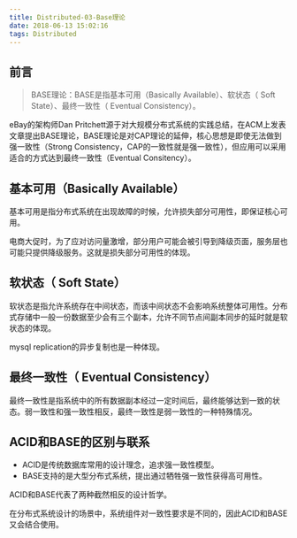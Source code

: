 ```yaml
---
title: Distributed-03-Base理论
date: 2018-06-13 15:02:16
tags: Distributed
---
```


## 前言
> BASE理论：BASE是指基本可用（Basically Available）、软状态（ Soft State）、最终一致性（ Eventual Consistency）。

eBay的架构师Dan Pritchett源于对大规模分布式系统的实践总结，在ACM上发表文章提出BASE理论，BASE理论是对CAP理论的延伸，核心思想是即使无法做到强一致性（Strong Consistency，CAP的一致性就是强一致性），但应用可以采用适合的方式达到最终一致性（Eventual Consitency）。


## 基本可用（Basically Available）
基本可用是指分布式系统在出现故障的时候，允许损失部分可用性，即保证核心可用。

电商大促时，为了应对访问量激增，部分用户可能会被引导到降级页面，服务层也可能只提供降级服务。这就是损失部分可用性的体现。

## 软状态（ Soft State）
软状态是指允许系统存在中间状态，而该中间状态不会影响系统整体可用性。分布式存储中一般一份数据至少会有三个副本，允许不同节点间副本同步的延时就是软状态的体现。		

mysql replication的异步复制也是一种体现。

## 最终一致性（ Eventual Consistency）
最终一致性是指系统中的所有数据副本经过一定时间后，最终能够达到一致的状态。弱一致性和强一致性相反，最终一致性是弱一致性的一种特殊情况。

## ACID和BASE的区别与联系
- ACID是传统数据库常用的设计理念，追求强一致性模型。
- BASE支持的是大型分布式系统，提出通过牺牲强一致性获得高可用性。

ACID和BASE代表了两种截然相反的设计哲学。

在分布式系统设计的场景中，系统组件对一致性要求是不同的，因此ACID和BASE又会结合使用。